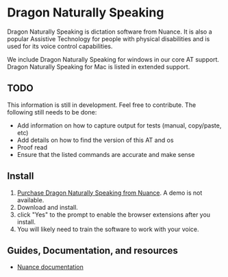 # Dragon Naturally Speaking

Dragon Naturally Speaking is dictation software from Nuance. It is also a popular Assistive Technology for people with physical disabilities and is used for its voice control capabilities.

We include Dragon Naturally Speaking for windows in our core AT support. Dragon Naturally Speaking for Mac is listed in extended support.

## TODO

This information is still in development. Feel free to contribute. The following still needs to be done:

* Add information on how to capture output for tests (manual, copy/paste, etc)
* Add details on how to find the version of this AT and os
* Proof read
* Ensure that the listed commands are accurate and make sense

## Install

1. [Purchase Dragon Naturally Speaking from Nuance](https://www.nuance.com/dragon.html). A demo is not available.
2. Download and install.
3. click "Yes" to the prompt to enable the browser extensions after you install.
4. You will likely need to train the software to work with your voice.

## Guides, Documentation, and resources

* [Nuance documentation](http://support.nuance.com/usersguides/?UsersGuidesProduct=naturallyspeaking)
